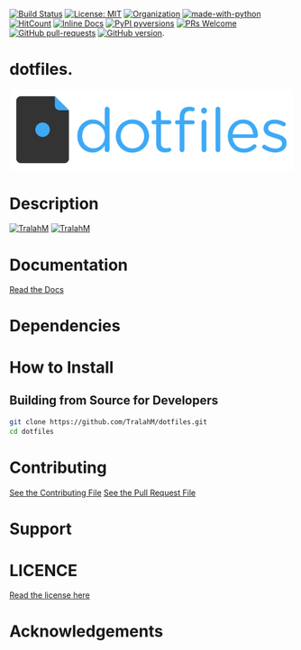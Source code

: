 
[![Build Status](https://travis-ci.com/TralahM/dotfiles.svg?branch=master)](https://travis-ci.com/TralahM/dotfiles)
[![License: MIT](https://img.shields.io/badge/License-MIT-red.svg)](https://opensource.org/licenses/MIT)
[![Organization](https://img.shields.io/badge/Org-TralahTek-blue.svg)](https://github.com/TralahTek)
[![made-with-python](https://img.shields.io/badge/Made%20with-Python-1f425f.svg)](https://www.python.org/)
[![HitCount](http://hits.dwyl.io/TralahM/dotfiles.svg)](http://dwyl.io/TralahM/dotfiles)
[![Inline Docs](http://inch-ci.org/github/TralahM/dotfiles.svg?branch=master)](http://inch-ci.org/github/TralahM/dotfiles)
[![PyPI pyversions](https://img.shields.io/pypi/pyversions/ansicolortags.svg)](https://pypi.python.org/pypi/ansicolortags/)
[![PRs Welcome](https://img.shields.io/badge/PRs-welcome-brightgreen.svg?style=flat-square)](https://github.com/TralahM/pull/)
[![GitHub pull-requests](https://img.shields.io/github/issues-pr/Naereen/StrapDown.js.svg)](https://gitHub.com/TralahM/dotfiles/pull/)
[![GitHub version](https://badge.fury.io/gh/Naereen%2FStrapDown.js.svg)](https://github.com/TralahM/dotfiles).

# dotfiles.
![MyDotfiles](dotfiles.png)

# Description

[![TralahM](https://img.shields.io/badge/Engineer-TralahM-blue.svg?style=for-the-badge)](https://github.com/TralahM)
[![TralahM](https://img.shields.io/badge/Maintainer-TralahM-green.svg?style=for-the-badge)](https://github.com/TralahM)

# Documentation

[Read the Docs](https://dotfiles.readthedocs.io)
# Dependencies

# How to Install


## Building from Source for Developers

```Bash
git clone https://github.com/TralahM/dotfiles.git
cd dotfiles
```

# Contributing
[See the Contributing File](CONTRIBUTING.rst)
[See the Pull Request File](PULL_REQUEST_TEMPLATE.md)


# Support

# LICENCE
[Read the license here](LICENSE)


# Acknowledgements


